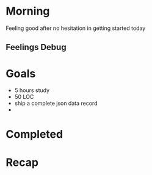 # Morning
Feeling good after no hesitation in getting started today


## Feelings Debug
# Goals
- 5 hours study
- 50 LOC
- ship a complete json data record
- 
# Completed
# Recap
